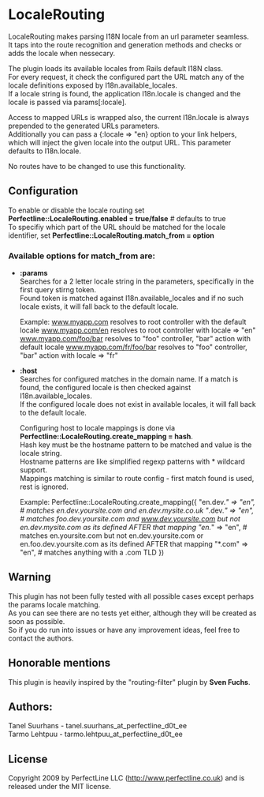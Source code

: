 # LocaleRouting

LocaleRouting makes parsing I18N locale from an url parameter seamless.  
It taps into the route recognition and generation methods and checks or adds the locale when nessecary.

The plugin loads its available locales from Rails default I18N class.  
For every request, it check the configured part the URL match any of the locale definitions exposed by I18n.available_locales.  
If a locale string is found, the application I18n.locale is changed and the locale is passed via params[:locale].

Access to mapped URLs is wrapped also, the current I18n.locale is always prepended to the generated URLs parameters.  
Additionally you can pass a {:locale => "en} option to your link helpers, which will inject the given locale into the output URL.
This parameter defaults to I18n.locale.

No routes have to be changed to use this functionality.

## Configuration

To enable or disable the locale routing set **Perfectline::LocaleRouting.enabled = true/false** # defaults to true  
To specifiy which part of the URL should be matched for the locale identifier, set **Perfectline::LocaleRouting.match_from = option**

### Available options for match_from are:
*   **:params**  
    Searches for a 2 letter locale string in the parameters, specifically in the first query stirng token.   
    Found token is matched against I18n.available_locales and if no such locale exists, it will fall back to the default locale.

    Example:
        www.myapp.com resolves to root controller with the default locale
        www.myapp.com/en resolves to root controller with locale => "en"
        www.myapp.com/foo/bar resolves to "foo" controller, "bar" action with default locale
        www.myapp.com/fr/foo/bar resolves to "foo" controller, "bar" action with locale => "fr"

*   **:host**  
    Searches for configured matches in the domain name. If a match is found, the configured locale is then checked against I18n.available_locales.  
    If the configured locale does not exist in available locales, it will fall back to the default locale.

    Configuring host to locale mappings is done via **Perfectline::LocaleRouting.create_mapping = hash**.  
    Hash key must be the hostname pattern to be matched and value is the locale string.  
    Hostname patterns are like simplified regexp patterns with * wildcard support.  
    Mappings matching is similar to route config - first match found is used, rest is ignored.

    Example:
        Perfectline::LocaleRouting.create_mapping({
          "en.dev.*"  => "en", # matches en.dev.yoursite.com and en.dev.mysite.co.uk
          "*.dev.*"   => "en", # matches foo.dev.yoursite.com and www.dev.yoursite.com but not en.dev.mysite.com as its defined AFTER that mapping
          "en.*"      => "en", # matches en.yoursite.com but not en.dev.yoursite.com or en.foo.dev.yoursite.com as its defined AFTER that mapping
          "*.com"     => "en", # matches anything with a .com TLD
        })

## Warning
This plugin has not been fully tested with all possible cases except perhaps the params locale matching.  
As you can see there are no tests yet either, although they will be created as soon as possible.  
So if you do run into issues or have any improvement ideas, feel free to contact the authors.  

## Honorable mentions
This plugin is heavily inspired by the "routing-filter" plugin by **Sven Fuchs**.

## Authors:
Tanel Suurhans - tanel.suurhans_at_perfectline_d0t_ee  
Tarmo Lehtpuu - tarmo.lehtpuu_at_perfectline_d0t_ee

## License
Copyright 2009 by PerfectLine LLC (<http://www.perfectline.co.uk>) and is released under the MIT license.